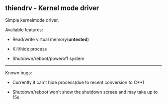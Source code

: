 ## thiendrv - Kernel mode driver

Simple kernelmode driver.

Avaliable features:

- Read/write virtual memory(**untested**)

- Kill/hide process

- Shutdown/reboot/poweroff system

---

Known bugs:

- Currently it can't hide process(due to recent conversion to C++)

- Shutdown/reboot won't show the shutdown screee and may take up to 15s


